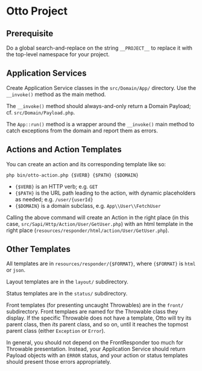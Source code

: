 # Otto Project

## Prerequisite

Do a global search-and-replace on the string `__PROJECT__` to replace it
with the top-level namespace for your project.

## Application Services

Create Application Service classes in the `src/Domain/App/` directory. Use the
`__invoke()` method as the main method.

The `__invoke()` method should always-and-only return a Domain Payload; cf.
`src/Domain/Payload.php`.

The `App::run()` method is a wrapper around the `__invoke()` main method to
catch exceptions from the domain and report them as errors.

## Actions and Action Templates

You can create an action and its corresponding template like so:

`php bin/otto-action.php {$VERB} {$PATH} {$DOMAIN}`

- `{$VERB}` is an HTTP verb; e.g. `GET`
- `{$PATH}` is the URL path leading to the action, with dynamic placeholders
  as needed; e.g. `/user/{userId}`
- `{$DOMAIN}` is a domain subclass, e.g. `App\\User\\FetchUser`

Calling the above command will create an Action in the right place (in this
case, `src/Sapi/Http/Action/User/GetUser.php`) with an html template in the
right place (`resources/responder/html/action/User/GetUser.php`).

## Other Templates

All templates are in `resources/responder/{$FORMAT}`, where `{$FORMAT}` is
`html` or `json`.

Layout templates are in the `layout/` subdirectory.

Status templates are in the `status/` subdirectory.

Front templates (for presenting uncaught Throwables) are in the `front/`
subdirectory. Front templaes are named for the Throwable class they display. If
the specific Throwable does not have a template, Otto will try its parent class,
then *its* parent class, and so on, until it reaches the topmost parent class
(either `Exception` or `Error`).

In general, you should not depend on the FrontResponder too much for Throwable
presentation. Instead, your Application Service should return Payload objects
with an `ERROR` status, and your action or status templates should present
those errors appropriately.
